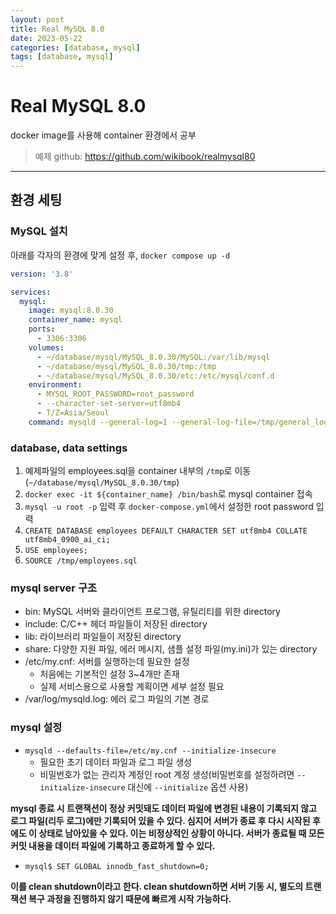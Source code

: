 ```yaml
---
layout: post
title: Real MySQL 8.0
date: 2023-05-22
categories: [database, mysql]
tags: [database, mysql]
---
```

# Real MySQL 8.0
docker image를 사용해 container 환경에서 공부

> 예제 github: https://github.com/wikibook/realmysql80

***
## 환경 세팅

### MySQL 설치
아래를 각자의 환경에 맞게 설정 후, `docker compose up -d`
```yml
version: '3.8'

services:
  mysql:
    image: mysql:8.0.30
    container_name: mysql
    ports:
      - 3306:3306
    volumes:
      - ~/database/mysql/MySQL_8.0.30/MySQL:/var/lib/mysql
      - ~/database/mysql/MySQL_8.0.30/tmp:/tmp
      - ~/database/mysql/MySQL_8.0.30/etc:/etc/mysql/conf.d
    environment:
      - MYSQL_ROOT_PASSWORD=root_password
      - --character-set-server=utf8mb4
      - T/Z=Asia/Seoul
    command: mysqld --general-log=1 --general-log-file=/tmp/general_log.log
```

### database, data settings
1. 예제파일의 employees.sql을 container 내부의 `/tmp`로 이동(`~/database/mysql/MySQL_8.0.30/tmp`)
2. `docker exec -it ${container_name} /bin/bash`로 mysql container 접속
3. `mysql -u root -p` 입력 후 `docker-compose.yml`에서 설정한 root password 입력
4. `CREATE DATABASE employees DEFAULT CHARACTER SET utf8mb4 COLLATE utf8mb4_0900_ai_ci;`
5. `USE employees;`
6. `SOURCE /tmp/employees.sql`

### mysql server 구조
- bin: MySQL 서버와 클라이언트 프로그램, 유틸리티를 위한 directory
- include: C/C++ 헤더 파일들이 저장된 directory
- lib: 라이브러리 파일들이 저장된 directory
- share: 다양한 지원 파일, 에러 메시지, 샘플 설정 파일(my.ini)가 있는 directory
- /etc/my.cnf: 서버를 실행하는데 필요한 설정
  - 처음에는 기본적인 설정 3~4개만 존재
  - 실제 서비스용으로 사용할 계획이면 세부 설정 필요
- /var/log/mysqld.log: 에러 로그 파일의 기본 경로

### mysql 설정
- `mysqld --defaults-file=/etc/my.cnf --initialize-insecure`
  - 필요한 초기 데이터 파일과 로그 파일 생성
  - 비밀번호가 없는 관리자 계정인 root 계정 생성(비밀번호를 설정하려면 `--initialize-insecure` 대신에 `--initialize` 옵션 사용)

**mysql 종료 시 트랜잭션이 정상 커밋돼도 데이터 파일에 변경된 내용이 기록되지 않고 로그 파일(리두 로그)에만 기록되어 있을 수 있다. 심지어 서버가 종료 후 다시 시작된 후에도 이 상태로 남아있을 수 있다. 이는 비정상적인 상황이 아니다. 서버가 종료될 때 모든 커밋 내용을 데이터 파일에 기록하고 종료하게 할 수 있다.**
- `mysql$ SET GLOBAL innodb_fast_shutdown=0;`

**이를 clean shutdown이라고 한다. clean shutdown하면 서버 기동 시, 별도의 트랜잭션 복구 과정을 진행하지 않기 때문에 빠르게 시작 가능하다.**
